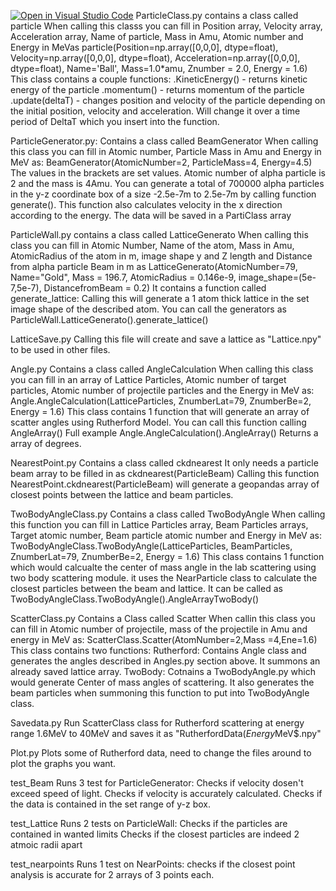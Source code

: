 [![Open in Visual Studio Code](https://classroom.github.com/assets/open-in-vscode-f059dc9a6f8d3a56e377f745f24479a46679e63a5d9fe6f495e02850cd0d8118.svg)](https://classroom.github.com/online_ide?assignment_repo_id=7166805&assignment_repo_type=AssignmentRepo)
ParticleClass.py
  contains a class called particle
  When calling this classs you can fill in Position array, Velocity array, Acceleration array, Name of particle, Mass in Amu, Atomic number and Energy in MeVas
  particle(Position=np.array([0,0,0], dtype=float), Velocity=np.array([0,0,0], dtype=float), Acceleration=np.array([0,0,0], dtype=float), Name='Ball', Mass=1.0*amu, Znumber = 2.0, Energy = 1.6)
  This class contains a couple functions:
    .KineticEnergy() - returns kinetic energy of the particle
    .momentum() - returns momentum of the particle
    .update(deltaT) - changes position and velocity of the particle depending on the initial position, velocity and acceleration. Will change it over a time period of DeltaT which you insert into the function.   

ParticleGenerator.py:
  Contains a class called BeamGenerator
  When calling this class you can fill in Atomic number, Particle Mass in Amu and Energy in MeV as:  BeamGenerator(AtomicNumber=2, ParticleMass=4, Energy=4.5)
  The values in the brackets are set values. Atomic number of alpha particle is 2 and the mass is 4Amu.
  You can generate a total of 700000 alpha particles in the y-z coordinate box of a size -2.5e-7m to 2.5e-7m by calling function generate(). This function also calculates velocity in the x direction according to the energy.
  The data will be saved in a PartiClass array
  
ParticleWall.py
  contains a class called LatticeGenerato
  When calling this class you can fill in  Atomic Number, Name of the atom, Mass in Amu, AtomicRadius of the atom in m, image shape y and Z length and Distance from alpha particle Beam in m as LatticeGenerato(AtomicNumber=79, Name="Gold", Mass = 196.7, AtomicRadius = 0.146e-9, image_shape=(5e-7,5e-7), DistancefromBeam = 0.2)
  It contains a function called generate_lattice: Calling this will generate a 1 atom thick lattice in the set image shape of the described atom.
  You can call the generators as ParticleWall.LatticeGenerato().generate_lattice()
  
 LatticeSave.py
  Calling this file will create and save a lattice as "Lattice.npy" to be used in other files.
  
 Angle.py
  Contains a class called AngleCalculation
  When calling this class you can fill in an array of Lattice Particles, Atomic number of target particles, Atomic number of projectile particles and the Energy in MeV as: Angle.AngleCalculation(LatticeParticles, ZnumberLat=79, ZnumberBe=2, Energy = 1.6)
  This class contains 1 function that will generate an array of scatter angles using Rutherford Model. You can call this function calling AngleArray()
  Full example Angle.AngleCalculation().AngleArray()
  Returns a array of degrees.
  
  NearestPoint.py
  Contains a class called ckdnearest
  It only needs a particle beam array to be filled in as ckdnearest(ParticleBeam)
  Calling this function NearestPoint.ckdnearest(ParticleBeam) will generate a geopandas array of closest points between the lattice and beam particles.
    
 TwoBodyAngleClass.py
   Contains a class called TwoBodyAngle
   When calling this function you can fill in Lattice Particles array, Beam Particles arrays, Target atomic number, Beam particle atomic number and Energy in MeV as:
   TwoBodyAngleClass.TwoBodyAngle(LatticeParticles, BeamParticles, ZnumberLat=79, ZnumberBe=2, Energy = 1.6)
   This class contains 1 function which would calcualte the center of mass angle in the lab scattering using two body scattering module.
   it uses the NearParticle class to calculate the closest particles between the beam and lattice.
   It can be called as TwoBodyAngleClass.TwoBodyAngle().AngleArrayTwoBody()
    
  ScatterClass.py
   Contains a Class called Scatter
   When callin this class you can fill in Atomic number of projectile, mass of the projectile in Amu and energy in MeV as: ScatterClass.Scatter(AtomNumber=2,Mass   =4,Ene=1.6)
   This class contains two functions:
    Rutherford: Contains Angle class and generates the angles described in Angles.py section above. It summons an already saved lattice array.
    TwoBody: Cotnains a TwoBodyAngle.py which would generate Center of mass angles of scattering. It also generates the beam particles when summoning this function to put into TwoBodyAngle class.
    
   Savedata.py
    Run ScatterClass class for Rutherford scattering at energy range 1.6MeV to 40MeV and saves it as "RutherfordData($Energy$MeV$.npy"
    
   Plot.py 
    Plots some of Rutherford data, need to change the files around to plot the graphs you want.
    
   test_Beam
    Runs 3 test for ParticleGenerator:
      Checks if velocity dosen't exceed speed of light.
      Checks if velocity is accurately calculated.
      Checks if the data is contained in the set range of y-z box.
      
   test_Lattice
    Runs 2 tests on ParticleWall:
      Checks if the particles are contained in wanted limits
      Checks if the closest particles are indeed 2 atmoic radii apart
    
   test_nearpoints
    Runs 1 test on NearPoints:
      checks if the closest point analysis is accurate for 2 arrays of 3 points each. 
      
     
